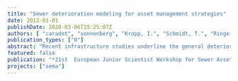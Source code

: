```yaml
---
title: "Sewer deterioration modeling for asset management strategies"
date: 2013-01-01
publishDate: 2020-03-06T15:25:07Z
authors: [ "caradot", "sonnenberg", "Kropp, I.", "Schmidt, T.", "Ringe, A.", "Denhez, S.", "Hartmann, A.", "rouault" ]
publication_types: ["0"]
abstract: "Recent infrastructure studies underline the general deterioration of sewer systems and the risk reversing public health, environment and increasing costs (ASCE, 2009). Aging pipes have not been inspected, replaced or rehabilitated rapidly enough to prevent sewer deterioration and increasing system failures (Tuccillo et al., 2010). According to a need survey conducted by EPA (2008), total funding needs for replacement, rehabilitation and expansion of existing collection systems for a 20 year period in the USA is 82.7 billions $, i.e. 28% of the total need of public agencies for wastewater treatment and collection. In the last 30 years, most municipalities have invested in sewer system expansion and treatment plant upgrade but a relatively small component has been allocated to the improvement of sewer system condition."
featured: false
publication: "*21st  European Junior Scientist Workshop for Sewer Asset Management*"
projects: ["sema"]
---
```


